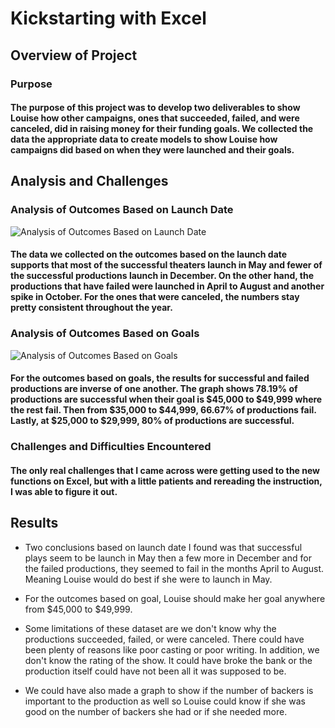# Kickstarting with Excel

## Overview of Project

### Purpose
#### The purpose of this project was to develop two deliverables to show Louise how other campaigns, ones that succeeded, failed, and were canceled, did in raising money for their funding goals. We collected the data the appropriate data to create models to show Louise how campaigns did based on when they were launched and their goals.

## Analysis and Challenges
### Analysis of Outcomes Based on Launch Date
![Analysis of Outcomes Based on Launch Date](https://github.com/mackalys/kickstarter-analysis/commit/ec1587b449e608c2be25d6f33bd630b242b45f3b?short_path=03bf689#diff-03bf6898910d14051d984d50532a4757f7de1c12252ee044d35df8236c9d92c6.png)
#### The data we collected on the outcomes based on the launch date supports that most of the successful theaters launch in May and fewer of the successful productions launch in December. On the other hand, the productions that have failed were launched in April to August and another spike in October. For the ones that were canceled, the numbers stay pretty consistent throughout the year.

### Analysis of Outcomes Based on Goals
![Analysis of Outcomes Based on Goals](https://github.com/mackalys/kickstarter-analysis/commit/ec1587b449e608c2be25d6f33bd630b242b45f3b?short_path=0a6e3f4#diff-0a6e3f4326491bcabef6721eea9629f44441166f5585dd3455b29bed61737449.png)
#### For the outcomes based on goals, the results for successful and failed productions are inverse of one another. The graph shows 78.19% of productions are successful when their goal is $45,000 to $49,999 where the rest fail. Then from $35,000 to $44,999, 66.67% of productions fail. Lastly, at $25,000 to $29,999, 80% of productions are successful.

### Challenges and Difficulties Encountered
#### The only real challenges that I came across were getting used to the new functions on Excel, but with a little patients and rereading the instruction, I was able to figure it out.

## Results

- Two conclusions based on launch date I found was that successful plays seem to be launch in May then a few more in December and for the failed productions, they seemed to fail in the months April to August. Meaning Louise would do best if she were to launch in May.

- For the outcomes based on goal, Louise should make her goal anywhere from $45,000 to $49,999.

- Some limitations of these dataset are we don't know why the productions succeeded, failed, or were canceled. There could have been plenty of reasons like poor casting or poor writing. In addition, we don't know the rating of the show. It could have broke the bank or the production itself could have not been all it was supposed to be.

- We could have also made a graph to show if the number of backers is important to the production as well so Louise could know if she was good on the number of backers she had or if she needed more.
